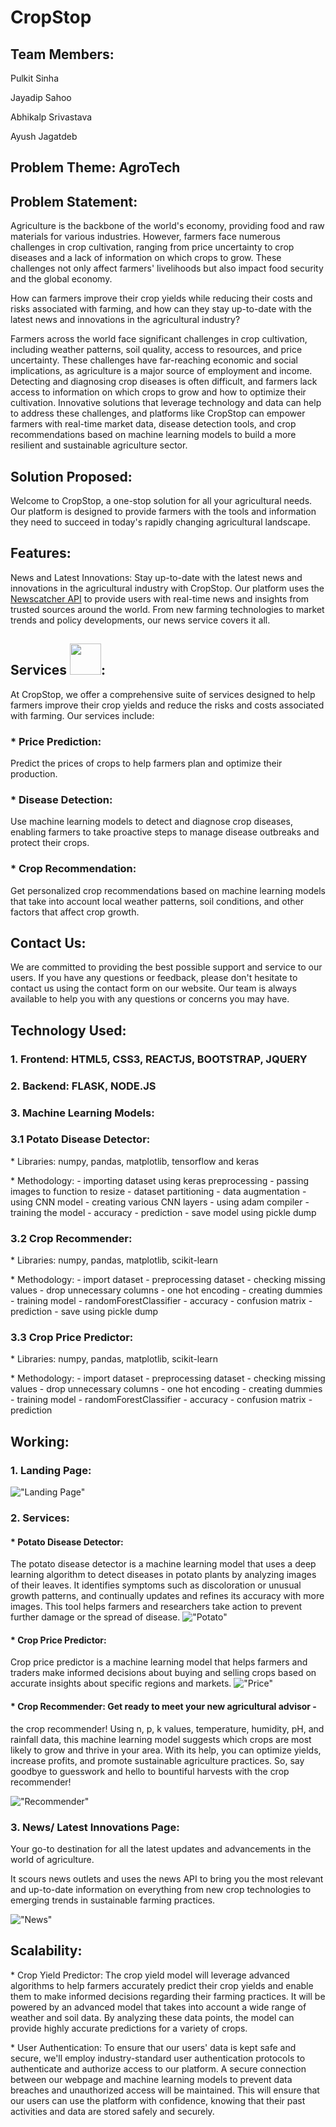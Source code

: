 # CropStop

## Team Members:
Pulkit Sinha 

Jayadip Sahoo 

Abhikalp Srivastava 

Ayush Jagatdeb

## Problem Theme: AgroTech

## Problem Statement:
Agriculture is the backbone of the world's economy,
providing food and raw materials for various industries. However,
farmers face numerous challenges in crop cultivation, ranging from price
uncertainty to crop diseases and a lack of information on which crops to
grow. These challenges not only affect farmers' livelihoods but also
impact food security and the global economy.

How can farmers improve their crop yields while reducing their costs and
risks associated with farming, and how can they stay up-to-date with the
latest news and innovations in the agricultural industry?

Farmers across the world face significant challenges in crop
cultivation, including weather patterns, soil quality, access to
resources, and price uncertainty. These challenges have far-reaching
economic and social implications, as agriculture is a major source of
employment and income. Detecting and diagnosing crop diseases is often
difficult, and farmers lack access to information on which crops to grow
and how to optimize their cultivation. Innovative solutions that
leverage technology and data can help to address these challenges, and
platforms like CropStop can empower farmers with real-time market data,
disease detection tools, and crop recommendations based on machine
learning models to build a more resilient and sustainable agriculture
sector.

## Solution Proposed:
Welcome to CropStop, a one-stop solution for all your
agricultural needs. Our platform is designed to provide farmers with the
tools and information they need to succeed in today\'s rapidly changing
agricultural landscape.

## Features:
News and Latest Innovations: Stay up-to-date with the latest
news and innovations in the agricultural industry with CropStop. Our
platform uses the <ins>Newscatcher API</ins> to provide users with real-time news and
insights from trusted sources around the world. From new farming
technologies to market trends and policy developments, our news service
covers it all.

## Services <img src='https://raw.githubusercontent.com/rahulbanerjee26/githubProfileReadmeGenerator/main/gifs/handShake.gif' width="50px" height=50px>:
At CropStop, we offer a comprehensive suite of services
designed to help farmers improve their crop yields and reduce the risks
and costs associated with farming. Our services include:

### \* Price Prediction: 
Predict the prices of crops to help farmers plan and
optimize their production.

### \* Disease Detection: 
Use machine learning models to detect and diagnose crop diseases, enabling farmers to take
proactive steps to manage disease outbreaks and protect their crops.

### \* Crop Recommendation: 
Get personalized crop recommendations based on
machine learning models that take into account local weather patterns,
soil conditions, and other factors that affect crop growth.

## Contact Us:
We are committed to providing the best possible support and
service to our users. If you have any questions or feedback, please
don\'t hesitate to contact us using the contact form on our website. Our
team is always available to help you with any questions or concerns you
may have.

## Technology Used:
### 1\. Frontend: HTML5, CSS3, REACTJS, BOOTSTRAP, JQUERY

### 2\. Backend: FLASK, NODE.JS

### 3\. Machine Learning Models:
### 3.1 Potato Disease Detector:
\* Libraries:
numpy, pandas, matplotlib, tensorflow and keras

\* Methodology: - importing dataset using keras preprocessing  - passing images to
function to resize - dataset partitioning - data augmentation - using
CNN model - creating various CNN layers - using adam compiler - training
the model - accuracy - prediction - save model using pickle dump
### 3.2 Crop Recommender:
\* Libraries: numpy, pandas, matplotlib, scikit-learn

\* Methodology: - import dataset - preprocessing dataset - checking missing
values  - drop unnecessary columns - one hot encoding - creating
dummies - training model - randomForestClassifier - accuracy - confusion
matrix - prediction - save using pickle dump

### 3.3 Crop Price Predictor:
\* Libraries: numpy, pandas, matplotlib, scikit-learn

\* Methodology: - import dataset - preprocessing dataset -
checking missing values  - drop unnecessary columns - one hot encoding -
creating dummies - training model - randomForestClassifier - accuracy -
confusion matrix - prediction

## Working:

### 1\. Landing Page:

!["Landing Page"](Landing_Page.png)

### 2\. Services:

#### \* Potato Disease Detector: 
The potato disease detector is
a machine learning model that uses a deep learning algorithm to detect
diseases in potato plants by analyzing images of their leaves. It
identifies symptoms such as discoloration or unusual growth patterns,
and continually updates and refines its accuracy with more images. This
tool helps farmers and researchers take action to prevent further damage
or the spread of disease.
!["Potato"](Potato_Disease_Detection.png)


#### \* Crop Price Predictor: 
Crop price predictor is a machine learning
model that helps farmers and traders make informed decisions about
buying and selling crops based on accurate insights about specific
regions and markets.
!["Price"](Crop_Price_Predictor.png)


#### \* Crop Recommender: Get ready to meet your new agricultural advisor -
the crop recommender! Using n, p, k values, temperature, humidity, pH,
and rainfall data, this machine learning model suggests which crops are
most likely to grow and thrive in your area. With its help, you can
optimize yields, increase profits, and promote sustainable agriculture
practices. So, say goodbye to guesswork and hello to bountiful harvests
with the crop recommender!

!["Recommender"](Crop_Recommender.png)

### 3\. News/ Latest Innovations Page: 
Your go-to destination for all the
latest updates and advancements in the world of agriculture.

It scours news outlets and uses the news API to bring you the most
relevant and up-to-date information on everything from new crop
technologies to emerging trends in sustainable farming practices.

!["News"](News_Page.png)

## Scalability:
\* Crop Yield Predictor: The crop yield model will leverage
advanced algorithms to help farmers accurately predict their crop yields
and enable them to make informed decisions regarding their farming
practices. It will be powered by an advanced model that takes into
account a wide range of weather and soil data. By analyzing these data
points, the model can provide highly accurate predictions for a variety
of crops.

\* User Authentication: To ensure that our users\' data is kept safe and
secure, we'll employ industry-standard user authentication protocols to
authenticate and authorize access to our platform. A secure connection
between our webpage and machine learning models to prevent data breaches
and unauthorized access will be maintained. This will ensure that our
users can use the platform with confidence, knowing that their past
activities and data are stored safely and securely.
